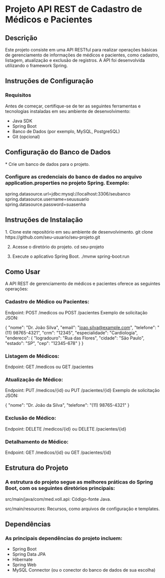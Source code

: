 <h1>Projeto API REST de Cadastro de Médicos e Pacientes</h1>

<h2>Descrição</h2>
Este projeto consiste em uma API RESTful para realizar operações básicas de gerenciamento de informações de médicos e pacientes, como cadastro, listagem, atualização e exclusão de registros. A API foi desenvolvida utilizando o framework Spring.

<h2>Instruções de Configuração</h2>
<h3>Requisitos</h3>
Antes de começar, certifique-se de ter as seguintes ferramentas e tecnologias instaladas em seu ambiente de desenvolvimento:

* Java SDK
* Spring Boot
* Banco de Dados (por exemplo, MySQL, PostgreSQL)
* Git (opcional)

<h2>Configuração do Banco de Dados</h2>
* Crie um banco de dados para o projeto.

<h3>Configure as credenciais do banco de dados no arquivo application.properties no projeto Spring. Exemplo:</h3>
  spring.datasource.url=jdbc:mysql://localhost:3306/seubanco</br>
  spring.datasource.username=seuusuario</br>
  spring.datasource.password=suasenha</br>

<h2>Instruções de Instalação</h2>
1. Clone este repositório em seu ambiente de desenvolvimento.
    git clone https://github.com/seu-usuario/seu-projeto.git

2. Acesse o diretório do projeto.
    cd seu-projeto
  
3. Execute o aplicativo Spring Boot.
    ./mvnw spring-boot:run

<h2>Como Usar</h2>
A API REST de gerenciamento de médicos e pacientes oferece as seguintes operações:

<h3>Cadastro de Médico ou Pacientes:</h3>

Endpoint: POST /medicos ou POST /pacientes
Exemplo de solicitação JSON:

  {
  "nome": "Dr. João Silva",
  "email": "joao.silva@example.com",
  "telefone": "(11) 98765-4321",
  "crm": "12345",
  "especialidade": "Cardiologia",
  "endereco": {
    "logradouro": "Rua das Flores",
    "cidade": "São Paulo",
    "estado": "SP",
    "cep": "12345-678"
  }
}

<h3>Listagem de Médicos:</h3>
Endpoint: GET /medicos  ou  GET /pacientes

<h3>Atualização de Médico:</h3>
Endpoint: PUT /medicos/{id}  ou PUT /pacientes/{id}
Exemplo de solicitação JSON:

  {
  "nome": "Dr. João da Silva",
  "telefone": "(11) 98765-4321"
  }

<h3>Exclusão de Médico:</h3>
Endpoint: DELETE /medicos/{id}  ou DELETE /pacientes/{id}

<h3>Detalhamento de Médico:</h3>
Endpoint: GET /medicos/{id}  ou GET /pacientes/{id}

<h2>Estrutura do Projeto</h2>
<h3>A estrutura do projeto segue as melhores práticas do Spring Boot, com os seguintes diretórios principais:</h3>

src/main/java/com/med.voll.api: Código-fonte Java.

src/main/resources: Recursos, como arquivos de configuração e templates.

<h2>Dependências</h2>
<h3>As principais dependências do projeto incluem:</h3>

* Spring Boot
* Spring Data JPA
* Hibernate
* Spring Web
* MySQL Connector (ou o conector do banco de dados de sua escolha)
